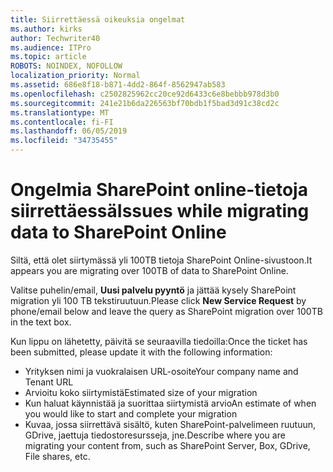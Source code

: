 ```yaml
---
title: Siirrettäessä oikeuksia ongelmat
ms.author: kirks
author: Techwriter40
ms.audience: ITPro
ms.topic: article
ROBOTS: NOINDEX, NOFOLLOW
localization_priority: Normal
ms.assetid: 686e8f18-b871-4dd2-864f-8562947ab583
ms.openlocfilehash: c2502825962cc20ce92d6433c6e8bebbb978d3b0
ms.sourcegitcommit: 241e21b6da226563bf70bdb1f5bad3d91c38cd2c
ms.translationtype: MT
ms.contentlocale: fi-FI
ms.lasthandoff: 06/05/2019
ms.locfileid: "34735455"
---
```

# <a name="issues-while-migrating-data-to-sharepoint-online"></a><span data-ttu-id="ba5c9-102">Ongelmia SharePoint online-tietoja siirrettäessä</span><span class="sxs-lookup"><span data-stu-id="ba5c9-102">Issues while migrating data to SharePoint Online</span></span>

<span data-ttu-id="ba5c9-103">Siltä, että olet siirtymässä yli 100TB tietoja SharePoint Online-sivustoon.</span><span class="sxs-lookup"><span data-stu-id="ba5c9-103">It appears you are migrating over 100TB of data to SharePoint Online.</span></span>

<span data-ttu-id="ba5c9-104">Valitse puhelin/email, **Uusi palvelu pyyntö** ja jättää kysely SharePoint migration yli 100 TB tekstiruutuun.</span><span class="sxs-lookup"><span data-stu-id="ba5c9-104">Please click **New Service Request** by phone/email below and leave the query as SharePoint migration over 100TB in the text box.</span></span>

<span data-ttu-id="ba5c9-105">Kun lippu on lähetetty, päivitä se seuraavilla tiedoilla:</span><span class="sxs-lookup"><span data-stu-id="ba5c9-105">Once the ticket has been submitted, please update it with the following information:</span></span> 

- <span data-ttu-id="ba5c9-106">Yrityksen nimi ja vuokralaisen URL-osoite</span><span class="sxs-lookup"><span data-stu-id="ba5c9-106">Your company name and Tenant URL</span></span>
- <span data-ttu-id="ba5c9-107">Arvioitu koko siirtymistä</span><span class="sxs-lookup"><span data-stu-id="ba5c9-107">Estimated size of your migration</span></span>
- <span data-ttu-id="ba5c9-108">Kun haluat käynnistää ja suorittaa siirtymistä arvio</span><span class="sxs-lookup"><span data-stu-id="ba5c9-108">An estimate of when you would like to start and complete your migration</span></span>
- <span data-ttu-id="ba5c9-109">Kuvaa, jossa siirrettävä sisältö, kuten SharePoint-palvelimeen ruutuun, GDrive, jaettuja tiedostoresursseja, jne.</span><span class="sxs-lookup"><span data-stu-id="ba5c9-109">Describe where you are migrating your content from, such as SharePoint Server, Box, GDrive, File shares, etc.</span></span>


  


